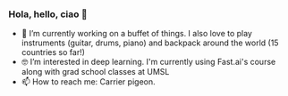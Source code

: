 ### Hola, hello, ciao 🤘

- 🔭 I’m currently working on a buffet of things. I also love to play instruments (guitar, drums, piano) and backpack around the world (15 countries so far!)
- 🤓 I’m interested in deep learning. I'm currently using Fast.ai's course along with grad school classes at UMSL
- 📫 How to reach me: Carrier pigeon.
